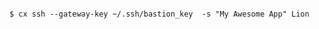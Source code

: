 <!-- usedin: [ _includes/_inlines/Deployment/common/deployment-gateway/deployment-gateway_accessing-your-servers-behind-the-gatewa-v1.md] -->

```

$ cx ssh --gateway-key ~/.ssh/bastion_key  -s "My Awesome App" Lion

```
